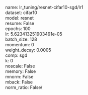 name: lr_tuning/resnet-cifar10-sgd/lr1\
dataset: cifar10\
model: resnet\
resume: False\
epochs: 100\
lr: 5.623413251903491e-05\
batch_size: 128\
momentum: 0\
weight_decay: 0.0005\
comp: sgd\
k: 0\
noscale: False\
memory: False\
mnorm: False\
mback: False\
norm_ratio: False\
